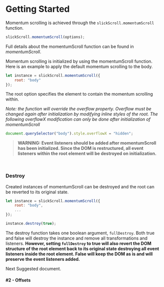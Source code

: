 # Getting Started

Momentum scrolling is achieved through the `slickScroll.momentumScroll` function.

```javascript
slickScroll.momentumScroll(options);
```

Full details about the momentumScroll function can be found in *momentumScroll*.

Momentum scrolling is initialized by using the  momentumScroll function. Here is an example to apply the default momentum scrolling to the body. 

```javascript
let instance = slickScroll.momentumScroll({
    root: "body"
});
```
The root option specifies the element to contain the momentum scrolling within.

*Note: the function will override the overflow property. Overflow must be changed again after initialization by modifying inline styles of the root. The following overflowX modification can only be done after initialization of momentumScroll*
```javascript
document.querySelector("body").style.overflowX = "hidden";
```

<blockquote><strong>
    WARNING:
    Event listeners should be added after momentumScroll has been initialized. Since the DOM is restructured, all event listeners within the root element will be destroyed on initialization.
</strong></blockquote>
<br>

### Destroy
Created instances of momentumScroll can be destroyed and the root can be reverted to its original state.

```javascript
let instance = slickScroll.momentumScroll({
    root: "body",
    ...
});

instance.destroy(true);
```

The destroy function takes one boolean argument, `fullDestroy`. Both true and false will destroy the instance and remove all transformations and listeners. **However, setting `fullDestroy` to true will also revert the DOM structure of the root element back to its original state destroying all event listeners inside the root element. False will keep the DOM as is and will preserve the event listeners added.**


Next Suggested document.
#### **#2 - Offsets**

